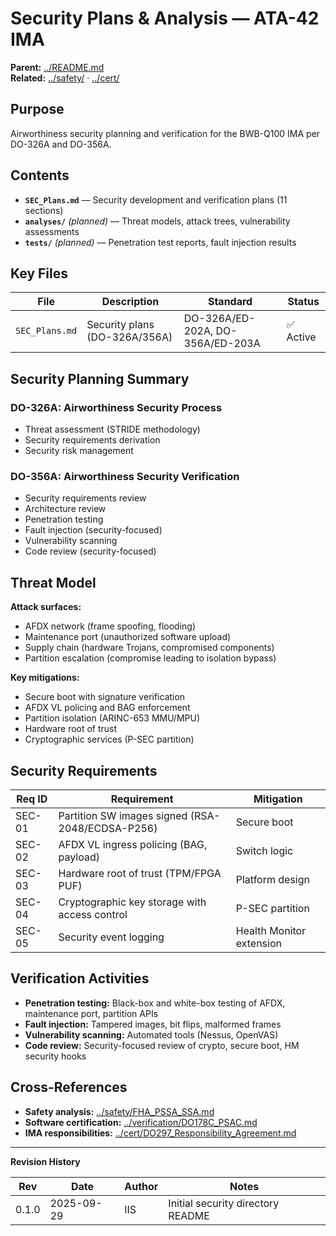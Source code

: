 # Security Plans & Analysis — ATA-42 IMA

**Parent:** [../README.md](../README.md)  
**Related:** [../safety/](../safety/) · [../cert/](../cert/)

## Purpose

Airworthiness security planning and verification for the BWB-Q100 IMA per DO-326A and DO-356A.

## Contents

- **`SEC_Plans.md`** — Security development and verification plans (11 sections)
- **`analyses/`** *(planned)* — Threat models, attack trees, vulnerability assessments
- **`tests/`** *(planned)* — Penetration test reports, fault injection results

## Key Files

| File | Description | Standard | Status |
|------|-------------|----------|--------|
| `SEC_Plans.md` | Security plans (DO-326A/356A) | DO-326A/ED-202A, DO-356A/ED-203A | ✅ Active |

## Security Planning Summary

### DO-326A: Airworthiness Security Process
- Threat assessment (STRIDE methodology)
- Security requirements derivation
- Security risk management

### DO-356A: Airworthiness Security Verification
- Security requirements review
- Architecture review
- Penetration testing
- Fault injection (security-focused)
- Vulnerability scanning
- Code review (security-focused)

## Threat Model

**Attack surfaces:**
- AFDX network (frame spoofing, flooding)
- Maintenance port (unauthorized software upload)
- Supply chain (hardware Trojans, compromised components)
- Partition escalation (compromise leading to isolation bypass)

**Key mitigations:**
- Secure boot with signature verification
- AFDX VL policing and BAG enforcement
- Partition isolation (ARINC-653 MMU/MPU)
- Hardware root of trust
- Cryptographic services (P-SEC partition)

## Security Requirements

| Req ID | Requirement | Mitigation |
|--------|-------------|------------|
| SEC-01 | Partition SW images signed (RSA-2048/ECDSA-P256) | Secure boot |
| SEC-02 | AFDX VL ingress policing (BAG, payload) | Switch logic |
| SEC-03 | Hardware root of trust (TPM/FPGA PUF) | Platform design |
| SEC-04 | Cryptographic key storage with access control | P-SEC partition |
| SEC-05 | Security event logging | Health Monitor extension |

## Verification Activities

- **Penetration testing:** Black-box and white-box testing of AFDX, maintenance port, partition APIs
- **Fault injection:** Tampered images, bit flips, malformed frames
- **Vulnerability scanning:** Automated tools (Nessus, OpenVAS)
- **Code review:** Security-focused review of crypto, secure boot, HM security hooks

## Cross-References

- **Safety analysis:** [../safety/FHA_PSSA_SSA.md](../safety/FHA_PSSA_SSA.md)
- **Software certification:** [../verification/DO178C_PSAC.md](../verification/DO178C_PSAC.md)
- **IMA responsibilities:** [../cert/DO297_Responsibility_Agreement.md](../cert/DO297_Responsibility_Agreement.md)

---

**Revision History**

| Rev | Date | Author | Notes |
|-----|------|--------|-------|
| 0.1.0 | 2025-09-29 | IIS | Initial security directory README |
